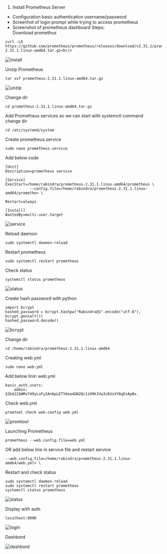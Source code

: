 1. Install Prometheus Server
- Configuration basic authentication username/password
- Screenhot of login prompt while trying to access prometheus
- Screenshot of prometheus dashboard
Steps:<br/>
Download promethus
```
curl -LO https://github.com/prometheus/prometheus/releases/download/v2.31.1/prometheus-2.31.1.linux-amd64.tar.gz<br/>
```
![install](https://user-images.githubusercontent.com/53372486/144557627-b9ff723c-a02d-40de-be66-91859d79a3d4.png)<br/>

Unzip Prometheus<br/>
```
tar xvf prometheus-2.31.1.linux-amd64.tar.gz
```
![unzip](https://user-images.githubusercontent.com/53372486/144557620-7bd3a842-2e71-4097-b1b7-a130f9906ebc.png)<br/>

Change dir
```
cd prometheus-2.31.1.linux-amd64.tar.gz
```
Add Prometheus services so we can start with systemctl command<br/>
change dir<br/>
```
cd /etc/systemd/system
```
Create prometheus.service <br/>
```
sudo nano prometheus.service
```
Add below code<br/>
```
[Unit]
Description=prometheus service

[Service]
ExecStart=/home/rabindra/prometheus-2.31.1.linux-amd64/prometheus \
           --config.file=/home/rabindra/prometheus-2.31.1.linux-amd64/promethe> \

Restart=always

[Install]
WantedBy=multi-user.target
```
![service](https://user-images.githubusercontent.com/53372486/144557638-a0e3915f-4b32-43d9-ab9f-7651bae414f3.png)<br/>

Reload daemon <br/>
```
sudo systemctl daemon-reload
```
Restart prometheus<br/>
```
sudo systemctl restart prometheus
```
Check status<br/>
```
systemctl status prometheus
```
![status](https://user-images.githubusercontent.com/53372486/144557642-b60ec205-d085-4770-b9af-c94d07a3a711.png)<br/>

Create hash password with python <br/>
```
import bcrypt
hashed_password = bcrypt.hashpw("Rabindra@1".encode("utf-8"), bcrypt.gensalt())
hashed_password.decode()
```

![bcrypt](https://user-images.githubusercontent.com/53372486/144557625-c6c4f6c2-a475-4934-9ff8-326bbb987e06.png)<br/>

Change dir<br/>
```
cd /home/rabindra/prometheus-2.31.1.linux-amd64
```
Creating web.yml<br/>
```
sudo nano web.yml
```
Add below linin web.yml<br/>
```
basic_auth_users:
    admin: $2b$12$WMv749yLoFy2An6pLETYAea4GN2Qc1iH9kJVw3cKUsXY8qEsApBx.
```
Check web.yml<br/>
```
promtool check web-config web.yml 
```
![promtool](https://user-images.githubusercontent.com/53372486/144557635-b5d781c8-4f29-4788-b752-757943fddd9d.png)<br/>

Launching Prometheus<br/>
```
prometheus --web.config.file=web.yml
```
OR add below line in service file and restart service <br/>
```
--web.config.file=/home/rabindra/prometheus-2.31.1.linux-amd64/web.yml> \ 
```
Restart and check status <br/>
```
sudo systemctl daemon-reload
sudo systemctl restart prometheus
systemctl status prometheus
```
![status](https://user-images.githubusercontent.com/53372486/144557642-b60ec205-d085-4770-b9af-c94d07a3a711.png)<br/>

Display with auth<br/>
```
localhost:9090
```
![login](https://user-images.githubusercontent.com/53372486/144557632-36219631-4cf1-429d-92a2-47deec203899.png)<br/>

Dashbord<br/>

![dashbord](https://user-images.githubusercontent.com/53372486/144558327-81e83058-c4a6-47f8-a9fe-fe187d9e40cc.png)




